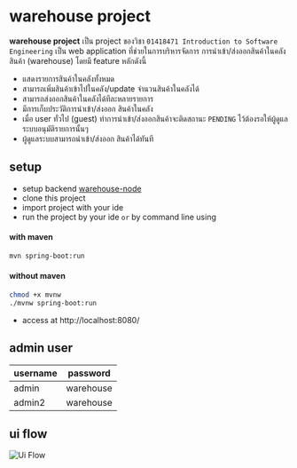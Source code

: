 # warehouse project
**warehouse project** เป็น project ของวิชา ``01418471 Introduction to Software Engineering``
เป็น web application ที่ช่วยในการบริหารจัดการ การนำเข้า/ส่งออกสินค้าในคลังสินค้า (warehouse) โดยมี feature หลักดังนี้
- แสดงรายการสินค้าในคลังทั้งหมด
- สามารถเพิ่มสินค้าเข้าไปในคลัง/update จำนวนสินค้าในคลังได้
- สามารถส่งออกสินค้าในคลังได้ทีละหลายรายการ
- มีการเก็บประวัติการนำเข้า/ส่งออก สินค้าในคลัง
- เมื่อ user ทั่วไป (guest) ทำการนำเข้า/ส่งออกสินค้าจะติดสถานะ `PENDING` ไว้ต้องรอให้ผู้ดูแลระบบอนุมัติรายการนั้นๆ
- ผู้ดูแลระบบสามารถนำเข้า/ส่งออก สินค้าได้ทันที

## setup
- setup backend [warehouse-node](https://github.com/thisnat/warehouse-node)
- clone this project
- import project with your ide
- run the project by your ide `or` by command line using 
#### with maven
```bash
mvn spring-boot:run
```
#### without maven
```bash
chmod +x mvnw
./mvnw spring-boot:run
```
- access at http://localhost:8080/
## admin user
username | password
------------ | -------------
admin | warehouse
admin2 | warehouse
## ui flow
![Ui Flow](https://i.imgur.com/BkSsY97.jpg)
